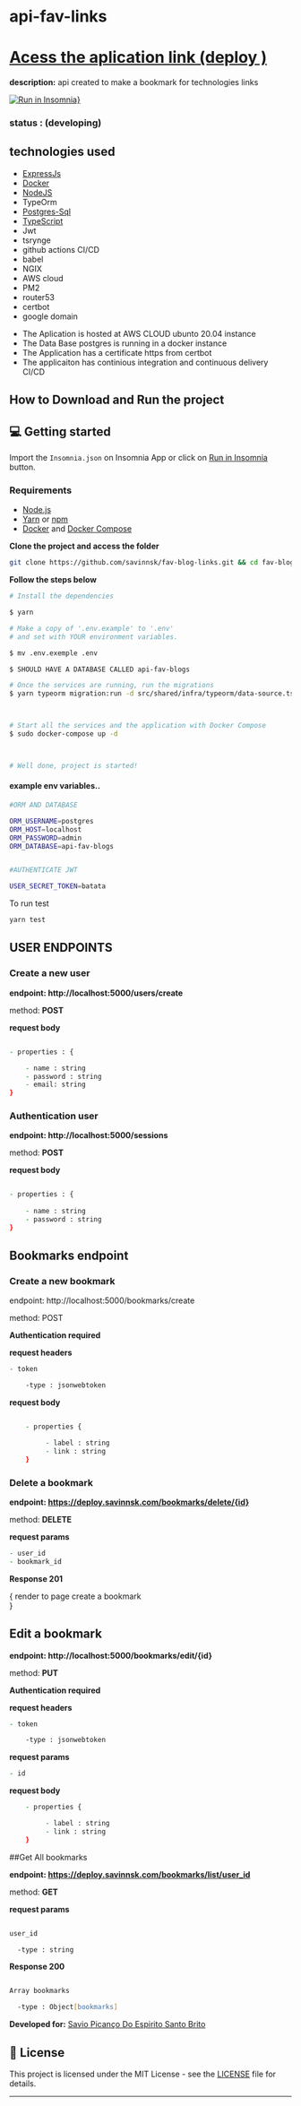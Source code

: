 # api-fav-links

# [Acess the aplication link (deploy )](https://deploy.savinnsk.com/)

**description:** api created to make a bookmark for technologies links

[![Run in Insomnia}](https://insomnia.rest/images/run.svg)](https://insomnia.rest/run/?label=api-FavLinks&uri=https%3A%2F%2Fgithub.com%2Fsavinnsk%2Fapi-fav-blog-links%2Fblob%2Fmain%2Finsomia.json)




### status : (developing)

## technologies used

- [ExpressJs](https://expressjs.com/)
- [Docker](https://www.docker.com/)
- [NodeJS](https://nodejs.org/pt-br/)
- TypeOrm
- [Postgres-Sql](https://www.postgresql.org/)
- [TypeScript](https://www.typescriptlang.org/)
- Jwt
- tsrynge
- github actions CI/CD
- babel
- NGIX
- AWS cloud
- PM2 
- router53
- certbot 
- google domain

* The Aplication is hosted at AWS CLOUD ubunto 20.04 instance
* The Data Base postgres is running in a docker instance
* The Application has a certificate https from certbot
* The applicaiton has continious integration and continuous delivery CI/CD


## How to Download and Run the project

## 💻 Getting started

Import the `Insomnia.json` on Insomnia App or click on [Run in Insomnia](#insomniaButton) button.


### Requirements

- [Node.js](https://nodejs.org/en/)
- [Yarn](https://classic.yarnpkg.com/) or [npm](https://www.npmjs.com/)
- [Docker](https://www.docker.com/) and [Docker Compose](https://docs.docker.com/compose/)

**Clone the project and access the folder**

```bash
git clone https://github.com/savinnsk/fav-blog-links.git && cd fav-blog-links
```

**Follow the steps below**

```bash
# Install the dependencies

$ yarn

# Make a copy of '.env.example' to '.env'
# and set with YOUR environment variables.

$ mv .env.exemple .env

$ SHOULD HAVE A DATABASE CALLED api-fav-blogs

# Once the services are running, run the migrations
$ yarn typeorm migration:run -d src/shared/infra/typeorm/data-source.ts



# Start all the services and the application with Docker Compose
$ sudo docker-compose up -d



# Well done, project is started!
```

####  example env variables..

```zsh
#ORM AND DATABASE

ORM_USERNAME=postgres
ORM_HOST=localhost
ORM_PASSWORD=admin
ORM_DATABASE=api-fav-blogs


#AUTHENTICATE JWT

USER_SECRET_TOKEN=batata
```

To run test

```zsh
yarn test
```


## USER ENDPOINTS

### Create a new user

**endpoint: http://localhost:5000/users/create**

method: **POST**

**request body** 


```zsh

- properties : {

    - name : string 
    - password : string
    - email: string     
}
```


### Authentication user


**endpoint: http://localhost:5000/sessions**

method: **POST**

**request body**

```zsh

- properties : {
    
    - name : string 
    - password : string     
}
```

## Bookmarks endpoint


### Create a new bookmark

endpoint: http://localhost:5000/bookmarks/create

method: POST

__Authentication required__


**request headers**

```zsh
- token

    -type : jsonwebtoken 
```

**request body** 

```zsh

    - properties {

         - label : string 
         - link : string   
    }     
```


### Delete a bookmark

**endpoint: https://deploy.savinnsk.com/bookmarks/delete/{id}**

method: **DELETE**


**request params**

```zsh
- user_id
- bookmark_id
```

**Response 201**

{
    render to page create a bookmark    
}


## Edit a bookmark

**endpoint: http://localhost:5000/bookmarks/edit/{id}**

method: **PUT**

__Authentication required__

**request headers**

```zsh
- token

    -type : jsonwebtoken 

```

**request params**

```zsh
- id
```

**request body** 

```zsh
    - properties {

         - label : string 
         - link : string   
    }     

```


##Get All bookmarks

**endpoint: https://deploy.savinnsk.com/bookmarks/list/user_id**

method: **GET**

**request params**

```zsh

user_id

  -type : string   
```

**Response 200**

```zsh

Array bookmarks

  -type : Object[bookmarks]

```

**Developed for:** [Savio Picanço Do Espirito Santo Brito](https://www.linkedin.com/in/savio-pican%C3%A7o-b739a518a/)


## 📝 License

This project is licensed under the MIT License - see the [LICENSE](LICENSE) file for details.

---
